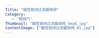 ```yaml
---
Title: "磁性锁闭过滤器球阀"
Category:
   - "铜阀门"
Thumbnail: "磁性锁闭过滤器球阀_head.jpg"
ContentImage: ["磁性锁闭过滤器球阀_01.jpg"]
---
```

